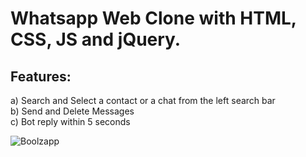 # Whatsapp Web Clone with HTML, CSS, JS and jQuery.

## Features: <br>
a) Search and Select a contact or a chat from the left search bar <br>
b) Send and Delete Messages <br>
c) Bot reply within 5 seconds <br>


![Boolzapp](https://user-images.githubusercontent.com/47163218/62525592-f7b42080-b837-11e9-89d7-ec0de0211a14.png)

